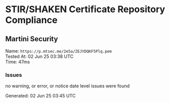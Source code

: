 # STIR/SHAKEN Certificate Repository Compliance

## Martini Security

Name: `https://p.mtsec.me/2e5a/ZEJYDQKF5Plq.pem`\
Tested At: 02 Jun 25 03:38 UTC\
Time: 47ms

### Issues

no warning, or error, or notice date level issues were found

Generated: 02 Jun 25 03:45 UTC